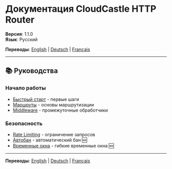# Документация CloudCastle HTTP Router

**Версия**: 1.1.0  
**Язык**: Русский

**Переводы**: [English](../../en/documentation/README.md) | [Deutsch](../../de/documentation/README.md) | [Français](../../fr/documentation/README.md)

---

## 📚 Руководства

### Начало работы
- [Быстрый старт](quickstart.md) - первые шаги
- [Маршруты](routes.md) - основы маршрутизации
- [Middleware](middleware.md) - промежуточные обработчики

### Безопасность
- [Rate Limiting](rate-limiting.md) - ограничение запросов
- [Автобан](auto-ban.md) - автоматический бан 🆕
- [Временные окна](time-units.md) - гибкие временные окна 🆕

---

**Переводы**: [English](../../en/documentation/README.md) | [Deutsch](../../de/documentation/README.md) | [Français](../../fr/documentation/README.md)
